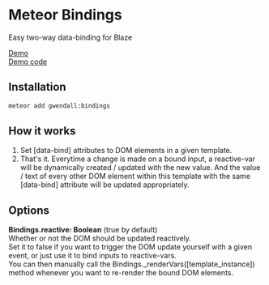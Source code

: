 Meteor Bindings
=================

Easy two-way data-binding for Blaze

[Demo](https://bindings.meteor.com)  
[Demo code](https://github.com/gwendall/meteor-bindings-demo)  


Installation
------------

``` sh
meteor add gwendall:bindings
```

How it works
----------

1. Set [data-bind] attributes to DOM elements in a given template.
2. That's it. Everytime a change is made on a bound input, a reactive-var will be dynamically created / updated with the new value. And the value / text of every other DOM element within this template with the same [data-bind] attribute will be updated appropriately.

Options
----------

**Bindings.reactive: Boolean** (true by default)  
Whether or not the DOM should be updated reactively.  
Set it to false if you want to trigger the DOM update yourself with a given event, or just use it to bind inputs to reactive-vars.  
You can then manually call the Bindings._renderVars([template_instance]) method whenever you want to re-render the bound DOM elements.
